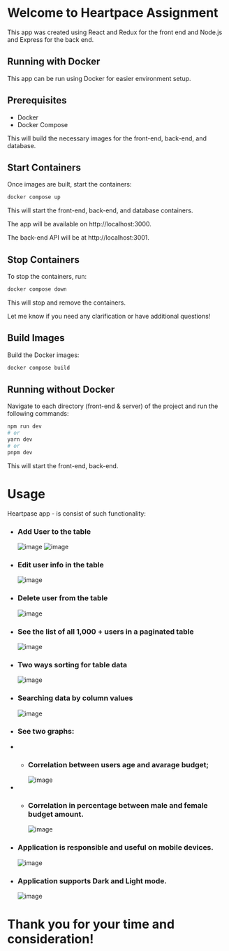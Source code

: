 Welcome to Heartpace Assignment
=============== 

This app was created using React and Redux for the front end and Node.js and Express for the back end.

## Running with Docker

This app can be run using Docker for easier environment setup.

## Prerequisites

- Docker
- Docker Compose

This will build the necessary images for the front-end, back-end, and database.

## Start Containers

Once images are built, start the containers:

```bash
docker compose up
```

This will start the front-end, back-end, and database containers.

The app will be available on http://localhost:3000.

The back-end API will be at http://localhost:3001.

## Stop Containers

To stop the containers, run:

```bash
docker compose down
```

This will stop and remove the containers.

Let me know if you need any clarification or have additional questions!

## Build Images

Build the Docker images:

```bash
docker compose build
```


## Running without Docker

Navigate to each directory (front-end & server) of the project and run the following commands:

```bash
npm run dev
# or
yarn dev
# or
pnpm dev
```

This will start the front-end, back-end.


# Usage

Heartpase app - is consist of such functionality:

- ### Add User to the table
  ![image](screens/Screen2.png)
  ![image](screens/Screen3.png)

- ### Edit user info in the table
  ![image](screens/screen12.png)

- ### Delete user from the table
  ![image](screens/Screen4.png)

- ### See the list of all 1,000 + users in a paginated table
  ![image](screens/screen1.png)

- ### Two ways sorting for table data
  ![image](screens/Screen6.png)

- ### Searching data by column values
  ![image](screens/Screen7.png)

- ### See two graphs:
- - ### Correlation between users age and avarage budget; 
    ![image](screens/Screen8.png)
- - ### Correlation in percentage between male and female budget amount.
    ![image](screens/Screen9.png)

- ### Application is responsible and useful on mobile devices.
  ![image](screens/Screen10.png)
- ### Application supports Dark and Light mode.
  ![image](screens/Screen11.png)



# Thank you for your time and consideration!

